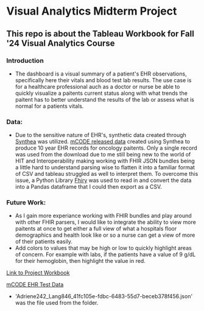 # Visual Analytics Midterm Project
## This repo is about the Tableau Workbook for Fall '24 Visual Analytics Course

### Introduction
- The dashboard is a visual summary of a patient's EHR observations, specifically here their vitals and blood test lab results. The use case is for a healthcare professional auch as a doctor or nurse be able to quickly visualize a paitents current status along with what trends the paitent has to better understand the results of the lab or assess what is normal for a patients vitals.
  
### Data:
- Due to the sensitive nature of EHR's, synthetic data created through [Synthea](https://synthetichealth.github.io/synthea/) was utilized. [mCODE released data](https://confluence.hl7.org/display/COD/mCODE+Test+Data) created using Synthea to produce 10 year EHR records for oncology paitents. Only a single record was used from the download due to me still being new to the world of HIT and Interoperability making working with FHIR JSON bundles being a little hard to understand parsing wise to flatten it into a familiar format of CSV and tableau struggled as well to interpret them. To overcome this issue, a Python Library [Fhiry](https://github.com/dermatologist/fhiry?tab=readme-ov-file) was used to read in and convert the data into a Pandas dataframe that I could then export as a CSV. 

### Future Work: 
- As I gain more experiance working with FHIR bundles and play around with other FHIR parsers, I would like to integrate the ability to view more paitents at once to get either a full view of what a hospitals floor demographics and health look like or so a nurse can get a view of more of their patients easily.
- Add colors to values that may be high or low to quickly highlight areas of concern. For example with labs, if the patients have a value of 9 g/dL for their hemoglobin, then highlight the value in red. 

[Link to Project Workbook](https://public.tableau.com/app/profile/nicole.anderson8589/viz/MidtermProject_17298390741440/SummaryDash?publish=yes)

[mCODE EHR Test Data](https://confluence.hl7.org/display/COD/mCODE+Test+Data)
- 'Adriene242_Lang846_41fc105e-fdbc-6483-55d7-beceb378f456.json' was the file used from the folder. 


